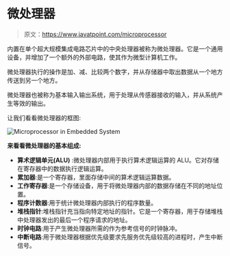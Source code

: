# 微处理器

> 原文：<https://www.javatpoint.com/microprocessor>

内置在单个超大规模集成电路芯片中的中央处理器被称为微处理器。它是一个通用设备，并增加了一个额外的外部电路，使其作为微型计算机工作。

微处理器执行的操作是加、减、比较两个数字，并从存储器中取出数据从一个地方传送到另一个地方。

微处理器也被称为基本输入输出系统，用于处理从传感器接收的输入，并从系统产生等效的输出。

让我们看看微处理器的框图:

![Microprocessor in Embedded System](img/d67857dbfe80a28f58b8ff166190fbcd.png)

**来看看微处理器的基本组成:**

*   **算术逻辑单元(ALU)** :微处理器内部用于执行算术逻辑运算的 ALU。它对存储在寄存器中的数据执行逻辑运算。
*   **累加器**:是一个寄存器，里面存储中间的算术逻辑运算数据。
*   **工作寄存器**:是一个存储设备，用于将微处理器内部的数据存储在不同的地址位置。
*   **程序计数器**:用于统计微处理器内部执行的程序数量。
*   **堆栈指针**:堆栈指针充当指向特定地址的指针。它是一个寄存器，用于存储堆栈中处理器发出的最后一个程序请求的地址。
*   **时钟电路**:用于产生微处理器所需的作为参考信号的时钟脉冲。
*   **中断电路**:用于微处理器根据优先级要求先服务优先级较高的进程时，产生中断信号。